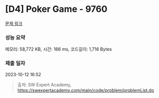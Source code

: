 # [D4] Poker Game - 9760 

[문제 링크](https://swexpertacademy.com/main/code/problem/problemDetail.do?contestProbId=AXEN3aEKDrsDFAVX) 

### 성능 요약

메모리: 58,772 KB, 시간: 166 ms, 코드길이: 1,716 Bytes

### 제출 일자

2023-10-12 16:52



> 출처: SW Expert Academy, https://swexpertacademy.com/main/code/problem/problemList.do